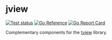 # jview
[![Test status](https://github.com/jmelahman/jview/actions/workflows/test.yml/badge.svg)](https://github.com/jmelahman/jview/actions)
[![Go Reference](https://pkg.go.dev/badge/github.com/jmelahman/jview.svg)](https://pkg.go.dev/github.com/jmelahman/jview)
[![Go Report Card](https://goreportcard.com/badge/github.com/jmelahman/jview)](https://goreportcard.com/report/github.com/jmelahman/jview)

Complementary components for the [tview](https://github.com/rivo/tview) library.
